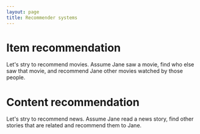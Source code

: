 ```yaml
---
layout: page
title: Recommender systems
---
```


# Item recommendation

Let's stry to recommend movies. Assume Jane saw a movie, find who else saw that movie, and recommend Jane other movies watched by those people.

# Content recommendation

Let's stry to recommend news. Assume Jane read a news story, find other stories that are related and recommend them to Jane.